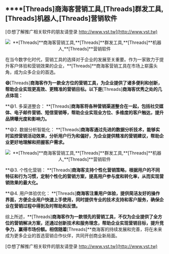 ## ****[Threads]**商海客营销工具,**[Threads]**群发工具,**[Threads]**机器人,**[Threads]**营销软件**

[😍想了解推广相关软件的朋友请登录 http://www.vst.tw](http://www.vst.tw)

 <center><img src="https://vst.tw/MP4/tuiguang/png/1.png" alt="**[Threads]**商海客营销工具,**[Threads]**群发工具,**[Threads]**机器人,**[Threads]**营销软件"></center>

在当今数字化时代，营销工具的选择对于企业的发展至关重要。作为一家致力于提升客户体验和营销效果的企业，**[Threads]**商海客营销工具在市场上崭露头角，成为众多企业的首选。

**😄**[Threads]**商海客作为一款全方位的营销工具，为企业提供了诸多便利和创新，帮助企业实现更高效、更精准的营销目标。以下是**[Threads]**商海客优秀之处的几点体现：**

**😄1. 多渠道整合： **[Threads]**商海客将各种营销渠道整合在一起，包括社交媒体、电子邮件营销、短信营销等，帮助企业实现全方位、多维度的客户触达，提升品牌曝光度和影响力。**

**😄2. 数据分析智能化： **[Threads]**商海客通过先进的数据分析技术，能够实时监控营销活动效果，分析用户行为和偏好，为企业提供精准的营销建议，帮助企业更好地理解和把握客户需求。**

 <center><img src="https://vst.tw/MP4/tuiguang/png/5.png" alt="**[Threads]**商海客营销工具,**[Threads]**群发工具,**[Threads]**机器人,**[Threads]**营销软件"></center>

**😄3. 个性化营销： **[Threads]**商海客支持个性化营销策略，根据用户的不同特征和行为习惯，定制个性化的营销方案，提高用户参与度和转化率，从而实现营销效果的最大化。**

**😄4. 用户体验优化： **[Threads]**商海客注重用户体验，提供简洁友好的操作界面，方便企业用户快速上手使用，同时提供专业的技术支持和客户服务，确保企业在营销过程中得到及时帮助和反馈。**

综上所述，**[Threads]**商海客作为一款领先的营销工具，不仅为企业提供了全方位的营销解决方案，还通过创新技术和服务理念，帮助企业实现营销目标，提升竞争力，赢得市场份额。相信随着**[Threads]**商海客的持续发展和完善，将在未来成为更多企业的首选营销合作伙伴，共同开创商业新局面。

[😍想了解推广相关软件的朋友请登录 http://www.vst.tw](http://www.vst.tw)



